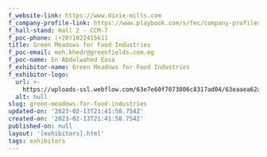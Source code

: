 ```yaml
---
f_website-link: https://www.dixie-mills.com
f_company-profile-link: https://www.playbook.com/s/fec/company-profiles
f_hall-stand: Hall 2 - CCM-7
f_poc-phone: (+20)1022415611
title: Green Meadows for Food Industries
f_poc-email: moh.khedr@greenfields.com.eg
f_poc-name: En Abdulwahed Easa
f_exhibitor-name: Green Meadows for Food Industries
f_exhibitor-logo:
  url: >-
    https://uploads-ssl.webflow.com/63e7e60f7073806c8317ad04/63eaaea62a7fa201ba1d521b_NzNiZg.jpeg
  alt: null
slug: green-meadows-for-food-industries
updated-on: '2023-02-13T21:41:58.754Z'
created-on: '2023-02-13T21:41:58.754Z'
published-on: null
layout: '[exhibitors].html'
tags: exhibitors
---
```



